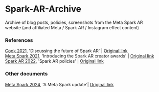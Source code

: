 # Spark-AR-Archive
Archive of blog posts, policies, screenshots from the Meta Spark AR website (and affiliated Meta / Spark AR / Instagram effect content) <br>
<h3>References <br></h3>
<a href="Spark Effect Policy Document.pdf" target="\_blank">Cook 2021</a>, 'Discussing the future of Spark AR' | <a href=https://sparkar.facebook.com/blog/apac-creator-roundtable>Original link</a><br>
<a href="Introducing the Spark AR Creator Awards _ Meta Spark 2.pdf" target="\_blank">Meta Spark 2021</a>, 'Introducing the Spark AR creator awards' | <a href=https://sparkar.facebook.com/blog/introducing-spark-arcreator-awards>Original link</a><br>
<a href="Spark AR policies 2022.pdf" target="\_blank">Spark AR 2022</a>, 'Spark AR policies' | <a href=https://spark.meta.com/learn/publishing/spark-ar-review-policies#instructions>Original link</a><br>

<h3>Other documents  <br></h3>
<a href="A Meta Spark Update _ Meta Spark.pdf" target="\_blank">Meta Spark 2024</a>, 'A Meta Spark update'| <a href=https://spark.meta.com/blog/meta-spark-announcement/>Original link</a><br>
